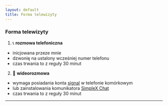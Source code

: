 ```yaml
---
layout: default
title: Forma telewizyty
---
```

### Forma telewizyty

1. 📞 __rozmowa telefoniczna__

- inicjowana przeze mnie
- dzwonię na ustalony wcześniej numer telefonu
- czas trwania to z reguły 30 minut

2. 🎥 __wideorozmowa__

- wymaga posiadania konta [signal](https://signal.org) w telefonie komórkowym
- lub zainstalowania komunikatora [SimpleX Chat](https://play.google.com/store/search?q=simplex&c=apps)
- czas trwania to z reguły 30 minut

---